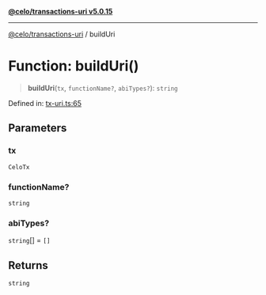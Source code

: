 [**@celo/transactions-uri v5.0.15**](../README.md)

***

[@celo/transactions-uri](../README.md) / buildUri

# Function: buildUri()

> **buildUri**(`tx`, `functionName?`, `abiTypes?`): `string`

Defined in: [tx-uri.ts:65](https://github.com/celo-org/developer-tooling/blob/master/packages/sdk/transactions-uri/src/tx-uri.ts#L65)

## Parameters

### tx

`CeloTx`

### functionName?

`string`

### abiTypes?

`string`[] = `[]`

## Returns

`string`
